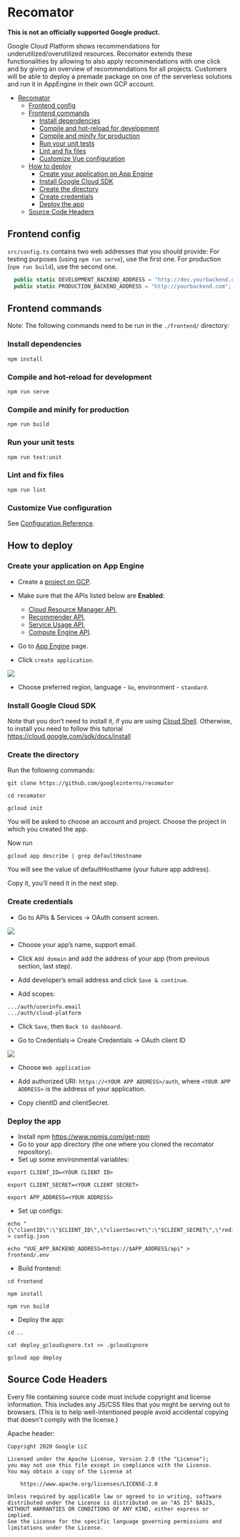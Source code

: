 # Recomator

**This is not an officially supported Google product.**

Google Cloud Platform shows recommendations for underutilized/overutilized resources. Recomator extends these functionalities by
allowing to also apply recommendations with one click and by giving an overview of recommendations for all projects. 
Customers will be able to deploy a premade package on one of the serverless solutions and run it in AppEngine in their own GCP account.

<!-- This table of contents is auto-generated using Markdown All in One (VS Code extension). If you have it installed, it updates on saves. -->
- [Recomator](#recomator)
  - [Frontend config](#frontend-config)
  - [Frontend commands](#frontend-commands)
    - [Install dependencies](#install-dependencies)
    - [Compile and hot-reload for development](#compile-and-hot-reload-for-development)
    - [Compile and minify for production](#compile-and-minify-for-production)
    - [Run your unit tests](#run-your-unit-tests)
    - [Lint and fix files](#lint-and-fix-files)
    - [Customize Vue configuration](#customize-vue-configuration)
  - [How to deploy](#how-to-deploy)
    - [Create your application on App Engine](#create-your-application-on-app-engine)
    - [Install Google Cloud SDK](#install-google-cloud-sdk)
    - [Create the directory](#create-the-directory)
    - [Create credentials](#create-credentials)
    - [Deploy the app](#deploy-the-app)
  - [Source Code Headers](#source-code-headers)

## Frontend config

`src/config.ts` contains two web addresses that you should provide:
For testing purposes (using `npm run serve`), use the first one. 
For production (`npm run build`), use the second one. 
```typescript
  public static DEVELOPMENT_BACKEND_ADDRESS = "http://dev.yourbackend.com";
  public static PRODUCTION_BACKEND_ADDRESS = "http://yourbackend.com";
```

## Frontend commands
Note: The following commands need to be run in the `./frontend/` directory:

### Install dependencies

```
npm install
```

### Compile and hot-reload for development
```
npm run serve
```

### Compile and minify for production
```
npm run build
```

### Run your unit tests
```
npm run test:unit
```

### Lint and fix files
```
npm run lint
```

### Customize Vue configuration
See [Configuration Reference](https://cli.vuejs.org/config/).

## How to deploy

### Create your application on App Engine

- Create a [project on GCP](https://console.cloud.google.com/projectcreate).

- Make sure that the APIs listed below are **Enabled**:
  - [Cloud Resource Manager API](https://console.cloud.google.com/apis/library/cloudresourcemanager.googleapis.com), 
  - [Recommender API](https://console.cloud.google.com/apis/library/recommender.googleapis.com),
  - [Service Usage API](https://pantheon.corp.google.com/apis/library/serviceusage.googleapis.com), 
  - [Compute Engine API](https://pantheon.corp.google.com/apis/library/compute.googleapis.com).
  
- Go to [App Engine](http://console.cloud.google.com/appengine) page.

- Click `create application`.

![](docs/create-application.png)

- Choose preferred region, language - `Go`, environment - `standard`.

### Install Google Cloud SDK

Note that you don’t need to install it, if you are using [Cloud Shell](https://cloud.google.com/shell).
Otherwise, to install you need to follow this tutorial https://cloud.google.com/sdk/docs/install

### Create the directory

Run the following commands:
```
git clone https://github.com/googleinterns/recomator
```
```
cd recomator
```
```
gcloud init 
```
You will be asked to choose an account and project. Choose the project in which you created the app.

Now run 
```
gcloud app describe | grep defaultHostname
```
You will see the value of defaultHosthame (your future app address).

Copy it, you’ll need it in the next step.

### Create credentials
 - Go to APIs & Services -> OAuth consent screen.
 
 ![](docs/consent-screen.png)
 
 - Choose your app’s name, support email.
 
 - Click `Add domain` and add the address of your app (from previous section, last step).
 
 - Add developer’s email address and click `Save & continue`.
 
 - Add scopes: 
```
.../auth/userinfo.email
.../auth/cloud-platform
```

- Click `Save`, then `Back to dashboard`.

- Go to Credentials-> Create Credentials -> OAuth client ID

![](docs/oauth-client.png)

- Choose `Web application`

- Add authorized URI: `https://<YOUR APP ADDRESS>/auth`, where `<YOUR APP ADDRESS>` is the address of your application.

- Copy clientID and clientSecret.

### Deploy the app

- Install npm https://www.npmjs.com/get-npm
- Go to your app directory (the one where you cloned the recomator repository).
- Set up some environmental variables:
```
export CLIENT_ID=<YOUR CLIENT ID>
```
```
export CLIENT_SECRET=<YOUR CLIENT SECRET>
```
```
export APP_ADDRESS=<YOUR ADDRESS>
```

- Set up configs:
```
echo "{\"clientID\":\"$CLIENT_ID\",\"clientSecret\":\"$CLIENT_SECRET\",\"redirectURL\":\"https://$APP_ADDRESS/auth\"}" > config.json
```
```
echo "VUE_APP_BACKEND_ADDRESS=https://$APP_ADDRESS/api" > frontend/.env
```

- Build frontend:

```
cd frontend
```
```
npm install
```
```
npm run build
```
 
- Deploy the app:
```
cd ..
```
```
cat deploy_gcloudignore.txt >> .gcloudignore
```
```
gcloud app deploy
```


## Source Code Headers

Every file containing source code must include copyright and license
information. This includes any JS/CSS files that you might be serving out to
browsers. (This is to help well-intentioned people avoid accidental copying that
doesn't comply with the license.)

Apache header:

    Copyright 2020 Google LLC

    Licensed under the Apache License, Version 2.0 (the "License");
    you may not use this file except in compliance with the License.
    You may obtain a copy of the License at

        https://www.apache.org/licenses/LICENSE-2.0

    Unless required by applicable law or agreed to in writing, software
    distributed under the License is distributed on an "AS IS" BASIS,
    WITHOUT WARRANTIES OR CONDITIONS OF ANY KIND, either express or implied.
    See the License for the specific language governing permissions and
    limitations under the License.

